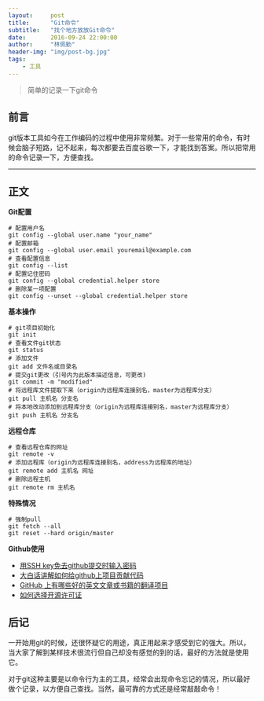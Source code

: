 ```yaml
---
layout:     post
title:      "Git命令"
subtitle:   "找个地方放放Git命令"
date:       2016-09-24 22:00:00
author:     "林佩勤"
header-img: "img/post-bg.jpg"
tags:
    - 工具
---
```


> 简单的记录一下git命令


## 前言

git版本工具如今在工作编码的过程中使用非常频繁。对于一些常用的命令，有时候会脑子短路，记不起来，每次都要去百度谷歌一下，才能找到答案。所以把常用的命令记录一下，方便查找。

---

## 正文

**Git配置**

```shell
# 配置用户名
git config --global user.name "your_name"
# 配置邮箱
git config --global user.email youremail@example.com
# 查看配置信息
git config --list
# 配置记住密码
git config --global credential.helper store
# 删除某一项配置
git config --unset --global credential.helper store
```

**基本操作**

```shell
# git项目初始化
git init
# 查看文件git状态
git status
# 添加文件
git add 文件名或目录名
# 提交git更改（引号内为此版本描述信息，可更改)
git commit -m "modified"
# 将远程库文件提取下来（origin为远程库连接别名，master为远程库分支）
git pull 主机名 分支名
# 将本地改动添加到远程库分支（origin为远程库连接别名，master为远程库分支）
git push 主机名 分支名
```

**远程仓库**

```shell
# 查看远程仓库的网址
git remote -v
# 添加远程库（origin为远程库连接别名，address为远程库的地址）
git remote add 主机名 网址
# 删除远程主机
git remote rm 主机名
```

**特殊情况**

```shell
# 强制pull
git fetch --all
git reset --hard origin/master 
```

**Github使用**

- [用SSH key免去github提交时输入密码](http://blog.zfan.me/2015/09/01/%E7%94%A8SSH-key%E5%85%8D%E5%8E%BBgithub%E6%8F%90%E4%BA%A4%E6%97%B6%E8%BE%93%E5%85%A5%E5%AF%86%E7%A0%81/)
- [大白话讲解如何给github上项目贡献代码](https://site.douban.com/196781/widget/notes/12161495/note/269163206/?)
- [GitHub 上有哪些好的英文文章或书籍的翻译项目](https://www.zhihu.com/question/27410763)
- [如何选择开源许可证](http://www.ruanyifeng.com/blog/2011/05/how_to_choose_free_software_licenses.html)

## 后记

一开始用git的时候，还很怀疑它的用途，真正用起来才感受到它的强大。所以，当大家了解到某样技术很流行但自己却没有感觉的到的话，最好的方法就是使用它。

对于git这种主要是以命令行为主的工具，经常会出现命令忘记的情况，所以最好做个记录，以方便自己查找。当然，最可靠的方式还是经常敲敲命令！

